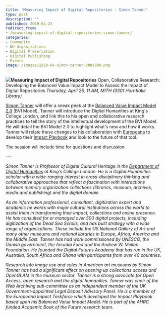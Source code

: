 ```yaml
---
title: 'Measuring Impact of Digital Repositories - Simon Tanner'
type: post
description: ""
published: 2019-04-23
redirect_from: 
- /measuring-impact-of-digital-repositories-simon-tanner/
categories:
- Community
- DH Organizations
- Digital Preservation
- Digital Publishing
- Events
image: /images/2019-04-simon-tanner-300x300.png
---
```

**![](/images/2019-04-simon-tanner-300x300.png)Measuring Impact of Digital Repositories** Open, Collaborative Research: Developing the Balanced Value Impact Model to Assess the Impact of Digital Repositories _Thursday, April 25, 11 AM, MITH (0301 Hornbake Library)_

[Simon Tanner](http://simon-tanner.blogspot.com/) will offer a sneak peek at the [Balanced Value Impact Model 2.0](https://www.kdl.kcl.ac.uk/what-we-do/consultancy/strategic-thinking-and-practice/balanced-value-impact-model/) (BVI Model). Tanner will introduce the Digital Humanities at King's College London, and link this to his open and collaborative research practices to tell the story of the intellectual development of the BVI Model. He will detail the BVI Model 2.0 to highlight what's new and how it works. Tanner will relate these changes to his collaboration with [Europeana](https://www.europeana.eu/) to develop their [Impact Playbook](https://pro.europeana.eu/post/europeana-impact-assessment-playbook) and look to the future of that tool.

The session will include time for questions and discussion.

\---

_Simon Tanner is Professor of Digital Cultural Heritage in the [Department of Digital Humanities](https://www.kcl.ac.uk/ddh) at King’s College London. He is a Digital Humanities scholar with a wide-ranging interest in cross-disciplinary thinking and collaborative approaches that reflect a fascination with interactions between memory organization collections (libraries, museum, archives, media and publishing) and the digital domain._

_As an information professional, consultant, digitization expert and academic he works with major cultural institutions across the world to assist them in transforming their impact, collections and online presence. He has consulted for or managed over 500 digital projects, including digitization of the Dead Sea Scrolls, and has built strategy with a wide range of organizations. These include the US National Gallery of Art and many other museums and national libraries in Europe, Africa, America and the Middle East. Tanner has had work commissioned by UNESCO, the Danish government, the Arcadia Fund and the Andrew W. Mellon Foundation. He founded the Digital Futures Academy that has run in the UK, Australia, South Africa and Ghana with participants from over 40 countries._

_Research into image use and sales in American art museums by Simon Tanner has had a significant effect on opening up collections access and OpenGLAM in the museum sector. Tanner is a strong advocate for Open Access, open research and the digital humanities. Tanner was chair of the Web Archiving sub-committee as an independent member of the UK Government-appointed Legal Deposit Advisory Panel. He is a member of the Europeana Impact Taskforce which developed the Impact Playbook based upon his Balanced Value Impact Model. He is part of the AHRC funded Academic Book of the Future research team._
